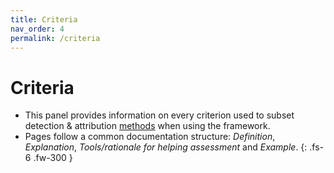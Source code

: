 ```yaml
---
title: Criteria
nav_order: 4
permalink: /criteria
---
```


# Criteria

- This panel provides information on every criterion used to subset detection & attribution [methods](/methods) when using the framework.
- Pages follow a common documentation structure: *Definition*, *Explanation*, *Tools/rationale for helping assessment* and *Example*.
{: .fs-6 .fw-300 }
